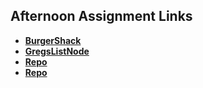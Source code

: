 ## Afternoon Assignment Links

* **[BurgerShack](https://github.com/Ross-Crimson/burgerShack)**
* **[GregsListNode](https://github.com/Ross-Crimson/GregsListNode)**
* **[Repo](https://github.com/Ross-Crimson/<ASSIGNMENT_REPO>)**
* **[Repo](https://github.com/Ross-Crimson/<ASSIGNMENT_REPO>)**

